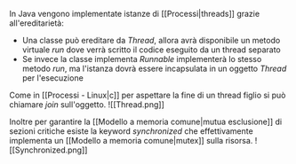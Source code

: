 In Java vengono implementate istanze di [[Processi|threads]] grazie all'ereditarietà:
* Una classe può ereditare da *Thread*, allora avrà disponibile un metodo virtuale *run* dove verrà scritto il codice eseguito da un thread separato
* Se invece la classe implementa *Runnable* implementerà lo stesso metodo *run*, ma l'istanza dovrà essere incapsulata in un oggetto *Thread* per l'esecuzione

Come in [[Processi - Linux|c]] per aspettare la fine di un thread figlio si può chiamare *join* sull'oggetto.
![[Thread.png]]

Inoltre per garantire la [[Modello a memoria comune|mutua esclusione]] di sezioni critiche esiste la keyword *synchronized* che effettivamente implementa un [[Modello a memoria comune|mutex]] sulla risorsa.
![[Synchronized.png]]